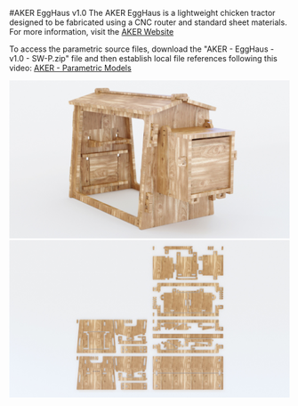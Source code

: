 #AKER EggHaus v1.0
The AKER EggHaus is a lightweight chicken tractor designed to be fabricated using a CNC router and standard sheet materials. For more information, visit the [AKER Website](http://www.akerkits.com)

To access the parametric source files, download the "AKER - EggHaus - v1.0 - SW-P.zip" file and then establish local file references following this video: [AKER - Parametric Models](https://www.youtube.com/watch?v=Ewdrlv4nSA0)

![EggHaus](https://github.com/AKERKits/EggHaus/blob/master/Images/AKER%20-%20EggHaus%20-%20v1.0%20-%20Assembly%20Cropped.jpg?raw=true)
![EggHaus](https://github.com/AKERKits/EggHaus/blob/master/Images/AKER%20-%20EggHaus%20-%20v1.0%20-%20Nesting%20Cropped.jpg?raw=true)


